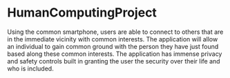 # HumanComputingProject
Using the common smartphone, users are able to connect to others that are in the immediate vicinity with common interests. The application will allow an individual to gain common ground with the person they have just found based along these common interests. The application has immense privacy and safety controls built in granting the user the security over their life and who is included. 
